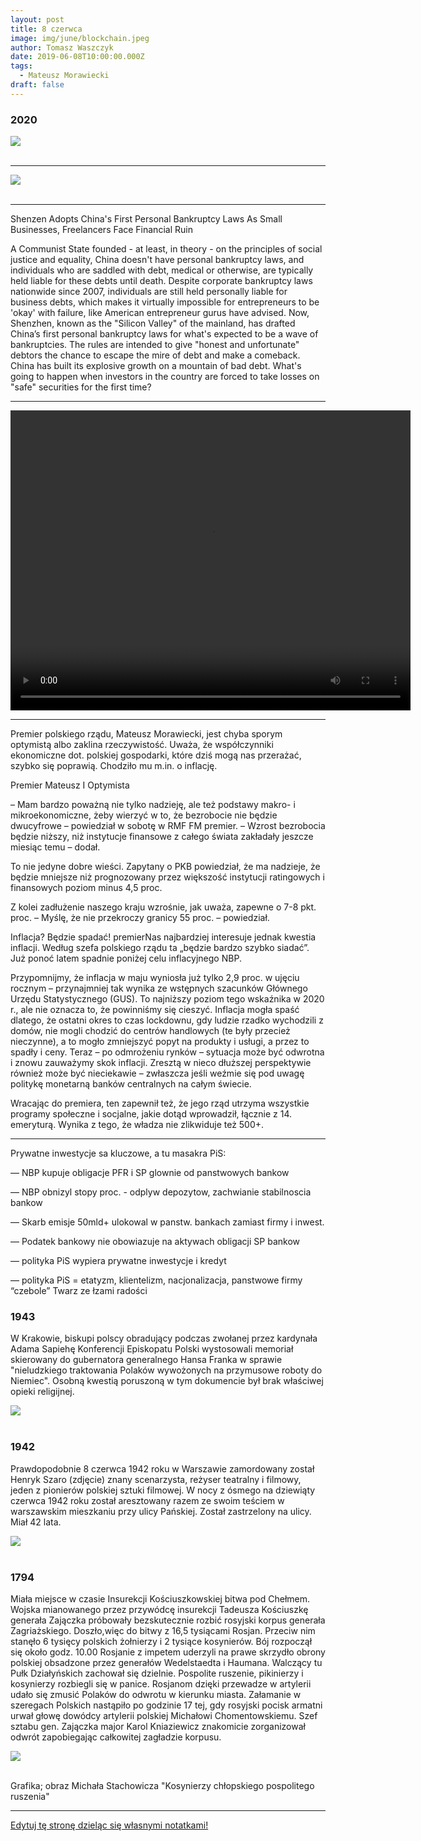 ```yaml
---
layout: post
title: 8 czerwca
image: img/june/blockchain.jpeg
author: Tomasz Waszczyk
date: 2019-06-08T10:00:00.000Z
tags:
  - Mateusz Morawiecki
draft: false
---
```


### 2020

<img src="./img/june/marx.jpeg"><br><br>

---

<img src="./img/june/blockchain.jpeg"><br><br>

---

Shenzen Adopts China's First Personal Bankruptcy Laws As Small Businesses, Freelancers Face Financial Ruin

A Communist State founded - at least, in theory - on the principles of social justice and equality, China doesn't have personal bankruptcy laws, and individuals who are saddled with debt, medical or otherwise, are typically held liable for these debts until death.
Despite corporate bankruptcy laws nationwide since 2007, individuals are still held personally liable for business debts, which makes it virtually impossible for entrepreneurs to be 'okay' with failure, like American entrepreneur gurus have advised.
Now, Shenzhen, known as the "Silicon Valley" of the mainland, has drafted China’s first personal bankruptcy laws for what's expected to be a wave of bankruptcies. The rules are intended to give "honest and unfortunate" debtors the chance to escape the mire of debt and make a comeback.
China has built its explosive growth on a mountain of bad debt. What's going to happen when investors in the country are forced to take losses on "safe" securities for the first time?

---

<video width="640" height="480" controls>
  <source src="./movies/june/Hologram.mp4" type="video/mp4">
Your browser does not support the video tag.
</video>

---

Premier polskiego rządu, Mateusz Morawiecki, jest chyba sporym optymistą albo zaklina rzeczywistość. Uważa, że współczynniki ekonomiczne dot. polskiej gospodarki, które dziś mogą nas przerażać, szybko się poprawią. Chodziło mu m.in. o inflację.

Premier Mateusz I Optymista

– Mam bardzo poważną nie tylko nadzieję, ale też podstawy makro- i mikroekonomiczne, żeby wierzyć w to, że bezrobocie nie będzie dwucyfrowe – powiedział w sobotę w RMF FM premier. – Wzrost bezrobocia będzie niższy, niż instytucje finansowe z całego świata zakładały jeszcze miesiąc temu – dodał.

To nie jedyne dobre wieści. Zapytany o PKB powiedział, że ma nadzieje, że będzie mniejsze niż prognozowany przez większość instytucji ratingowych i finansowych poziom minus 4,5 proc.

Z kolei zadłużenie naszego kraju wzrośnie, jak uważa, zapewne o 7-8 pkt. proc. – Myślę, że nie przekroczy granicy 55 proc. – powiedział.

Inflacja? Będzie spadać!
premierNas najbardziej interesuje jednak kwestia inflacji. Według szefa polskiego rządu ta „będzie bardzo szybko siadać”. Już ponoć latem spadnie poniżej celu inflacyjnego NBP.

Przypomnijmy, że inflacja w maju wyniosła już tylko 2,9 proc. w ujęciu rocznym – przynajmniej tak wynika ze wstępnych szacunków Głównego Urzędu Statystycznego (GUS). To najniższy poziom tego wskaźnika w 2020 r., ale nie oznacza to, że powinniśmy się cieszyć. Inflacja mogła spaść dlatego, że ostatni okres to czas lockdownu, gdy ludzie rzadko wychodzili z domów, nie mogli chodzić do centrów handlowych (te były przecież nieczynne), a to mogło zmniejszyć popyt na produkty i usługi, a przez to spadły i ceny. Teraz – po odmrożeniu rynków – sytuacja może być odwrotna i znowu zauważymy skok inflacji. Zresztą w nieco dłuższej perspektywie również może być nieciekawie – zwłaszcza jeśli weźmie się pod uwagę politykę monetarną banków centralnych na całym świecie.

Wracając do premiera, ten zapewnił też, że jego rząd utrzyma wszystkie programy społeczne i socjalne, jakie dotąd wprowadził, łącznie z 14. emeryturą. Wynika z tego, że władza nie zlikwiduje też 500+.

---

Prywatne inwestycje sa kluczowe, a tu masakra PiS:

— NBP kupuje obligacje PFR i SP glownie od panstwowych bankow

— NBP obnizyl stopy proc. - odplyw depozytow, zachwianie stabilnoscia bankow

— Skarb emisje 50mld+ ulokowal w panstw. bankach zamiast firmy i inwest.

— Podatek bankowy nie obowiazuje na aktywach obligacji SP bankow

— polityka PiS wypiera prywatne inwestycje i kredyt

— polityka PiS = etatyzm, klientelizm, nacjonalizacja, panstwowe firmy “czebole” Twarz ze łzami radości

### 1943

W Krakowie, biskupi polscy obradujący podczas zwołanej przez kardynała Adama Sapiehę Konferencji Episkopatu Polski wystosowali memoriał skierowany do gubernatora generalnego Hansa Franka w sprawie "nieludzkiego traktowania Polaków wywożonych na przymusowe roboty do Niemiec". Osobną kwestią poruszoną w tym dokumencie był brak właściwej opieki religijnej.

<img src="./img/june/biskupi.jpg"><br><br>

### 1942

Prawdopodobnie 8 czerwca 1942 roku w Warszawie zamordowany został Henryk Szaro (zdjęcie) znany scenarzysta, reżyser teatralny i filmowy, jeden z pionierów polskiej sztuki filmowej.
W nocy z ósmego na dziewiąty czerwca 1942 roku został aresztowany razem ze swoim teściem w warszawskim mieszkaniu przy ulicy Pańskiej. Został zastrzelony na ulicy. Miał 42 lata.

<img src="./img/june/szaro.jpg"><br><br>

### 1794

Miała miejsce w czasie Insurekcji Kościuszkowskiej bitwa pod Chełmem.
Wojska mianowanego przez przywódcę insurekcji Tadeusza Kościuszkę generała Zajączka próbowały bezskutecznie rozbić rosyjski korpus generała Zagriażskiego. Doszło,więc do bitwy z 16,5 tysiącami Rosjan. Przeciw nim stanęło 6 tysięcy polskich żołnierzy i 2 tysiące kosynierów.
Bój rozpoczął się około godz. 10.00 Rosjanie z impetem uderzyli na prawe skrzydło obrony polskiej obsadzone przez generałów Wedelstaedta i Haumana.
Walczący tu Pułk Działyńskich
zachował się dzielnie. Pospolite ruszenie, pikinierzy i kosynierzy rozbiegli się w panice. Rosjanom dzięki przewadze w artylerii udało się zmusić Polaków do odwrotu w kierunku miasta.
Załamanie w szeregach Polskich nastąpiło po godzinie 17 tej, gdy rosyjski pocisk armatni urwał głowę dowódcy artylerii polskiej Michałowi Chomentowskiemu.
Szef sztabu gen. Zajączka major Karol Kniaziewicz znakomicie zorganizował
odwrót zapobiegając całkowitej
zagładzie korpusu.

<img src="./img/june/insurekcja.jpg"><br><br>

Grafika; obraz Michała Stachowicza "Kosynierzy chłopskiego pospolitego ruszenia"

---

<a href="https://github.com/TomaszWaszczyk/historia.waszczyk.com/edit/master/src/content/june-8.md" target="_blank">Edytuj tę stronę dzieląc się własnymi notatkami!</a>
